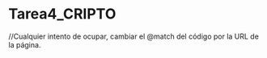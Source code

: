 # Tarea4_CRIPTO

//Cualquier intento de ocupar, cambiar el @match del código por la URL  de la página.
